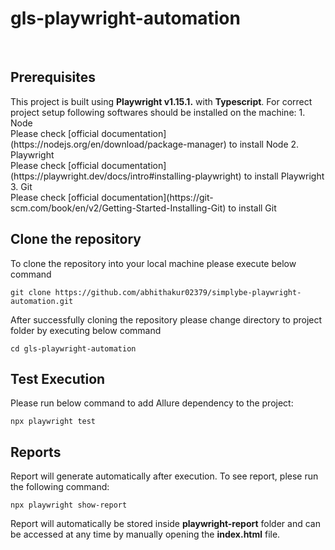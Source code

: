 # gls-playwright-automation

<br>
<h2> Prerequisites </h2>
This project is built using <b>Playwright v1.15.1.</b> with <b>Typescript</b>. For correct project setup following softwares should be installed on the machine:
1. Node<br>
Please check [official documentation](https://nodejs.org/en/download/package-manager) to install Node
2. Playwright<br>
Please check [official documentation](https://playwright.dev/docs/intro#installing-playwright) to install Playwright
3. Git<br>
Please check [official documentation](https://git-scm.com/book/en/v2/Getting-Started-Installing-Git) to install Git

<h2> Clone the repository </h2>
<p>To clone the repository into your local machine please execute below command</p>

```console
git clone https://github.com/abhithakur02379/simplybe-playwright-automation.git
```
<p>After successfully cloning the repository please change directory to project folder by executing below command</p>

```console
cd gls-playwright-automation
```
<h2> Test Execution </h2>
Please run below command to add Allure dependency to the project:

```console
npx playwright test
```
<h2> Reports </h2>
<p> Report will generate automatically after execution. To see report, plese run the following command: </p>

```console
npx playwright show-report
```
<p>Report will automatically be stored inside <b>playwright-report</b> folder and can be accessed at any time by manually opening the <b>index.html</b> file.</p>